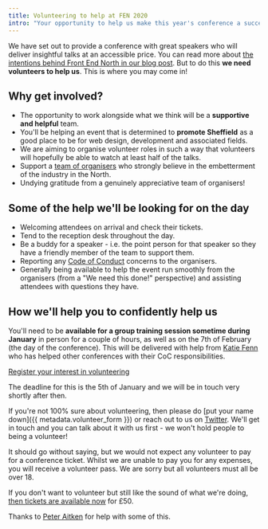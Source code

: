 ```yaml
---
title: Volunteering to help at FEN 2020
intro: "Your opportunity to help us make this year's conference a success."
---
```

We have set out to provide a conference with great speakers who will deliver insightful talks at an accessible price. You can read more about [the intentions behind Front End North in our blog post](https://frontendnorth.com/blog/2019/10/rebooting-front-end-north/). But to do this **we need volunteers to help us**. This is where you may come in!


## Why get involved?

- The opportunity to work alongside what we think will be a **supportive and helpful** team.
- You'll be helping an event that is determined to **promote Sheffield** as a good place to be for web design, development and associated fields.
- We are aiming to organise volunteer roles in such a way that volunteers will hopefully be able to watch at least half of the talks.
- Support a [team of organisers](/blog/2019/10/rebooting-front-end-north/#meet-the-organisers) who strongly believe in the embetterment of the industry in the North.
- Undying gratitude from a genuinely appreciative team of organisers!


## Some of the help we'll be looking for on the day

- Welcoming attendees on arrival and check their tickets.
- Tend to the reception desk throughout the day.
- Be a buddy for a speaker - i.e. the point person for that speaker so they have a friendly member of the team to support them.
- Reporting any [Code of Conduct](/code-of-conduct/) concerns to the organisers.
- Generally being available to help the event run smoothly from the organisers (from a "We need this done!" perspective) and assisting attendees with questions they have.


## How we'll help you to confidently help us

You'll need to be **available for a group training session sometime during January** in person for a couple of hours, as well as on the 7th of February (the day of the conference). This will be delivered with help from [Katie Fenn](https://twitter.com/katie_fenn) who has helped other conferences with their CoC responsibilities.

<a href="{{ metadata.volunteer_form }}" class="c-button c-button--pop">Register your interest in volunteering</a>

The deadline for this is the 5th of January and we will be in touch very shortly after then.

If you're not 100% sure about volunteering, then please do [put your name down]({{ metadata.volunteer_form }}) or reach out to us on [Twitter](https://twitter.com/frontendnorth). We'll get in touch and you can talk about it with us first - we won't hold people to being a volunteer!

It should go without saying, but we would not expect any volunteer to pay for a conference ticket. Whilst we are unable to pay you for any expenses, you will receive a volunteer pass. We are sorry but all volunteers must all be over 18.

If you don't want to volunteer but still like the sound of what we're doing, [then tickets are available now](https://www.eventbrite.co.uk/e/front-end-north-conference-tickets-78898540659) for £50.

Thanks to [Peter Aitken](/speakers/peter-aitken/) for help with some of this.

